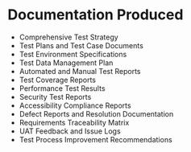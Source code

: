# Documentation Produced
- Comprehensive Test Strategy
- Test Plans and Test Case Documents
- Test Environment Specifications
- Test Data Management Plan
- Automated and Manual Test Reports
- Test Coverage Reports
- Performance Test Results
- Security Test Reports
- Accessibility Compliance Reports
- Defect Reports and Resolution Documentation
- Requirements Traceability Matrix
- UAT Feedback and Issue Logs
- Test Process Improvement Recommendations